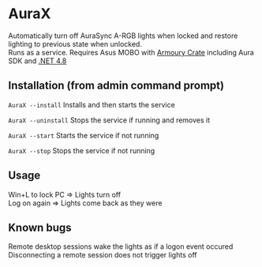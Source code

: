# AuraX

Automatically turn off AuraSync A-RGB lights when locked and restore lighting to previous state when unlocked.<br />
Runs as a service. Requires Asus MOBO with [Armoury Crate](https://rog.asus.com/us/armoury-crate/) including Aura SDK and [.NET 4.8](https://dotnet.microsoft.com/en-us/download/dotnet-framework/net48)

## Installation (from admin command prompt)

`AuraX --install`
Installs and then starts the service

`AuraX --uninstall`
Stops the service if running and removes it

`AuraX --start`
Starts the service if not running

`AuraX --stop`
Stops the service if not running

## Usage
Win+L to lock PC => Lights turn off<br />
Log on again => Lights come back as they were

## Known bugs
Remote desktop sessions wake the lights as if a logon event occured
Disconnecting a remote session does not trigger lights off
